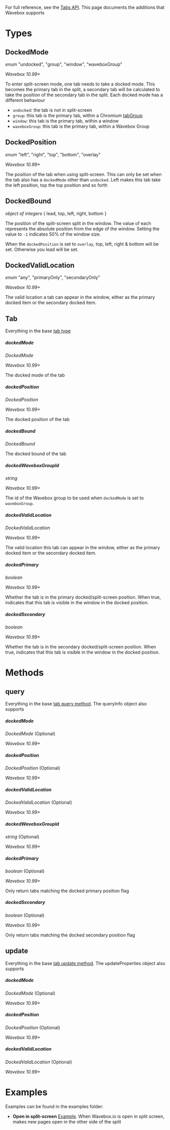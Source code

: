 For full reference, see the [Tabs API](https://developer.chrome.com/docs/extensions/reference/tabs/). This page documents the additions that Wavebox supports

# Types

## DockedMode

_enum_ "undocked", "group", "window", "waveboxGroup"

_Wavebox 10.99+_

To enter split-screen mode, one tab needs to take a docked mode. This becomes the primary tab in the split,
a secondary tab will be calculated to take the position of the secondary tab in the split. Each docked mode
has a different behaviour

* `undocked`: the tab is not in split-screen
* `group`: this tab is the primary tab, within a Chromium [tabGroup](https://developer.chrome.com/docs/extensions/reference/tabGroups/)
* `window`: this tab is the primary tab, within a window
* `waveboxGroup`: this tab is the primary tab, within a Wavebox Group

## DockedPosition

_enum_ "left", "right", "top", "bottom", "overlay"

_Wavebox 10.99+_

The position of the tab when using split-screen. This can only be set when the tab also has a `dockedMode` other than `undocked`. Left makes this tab take the left position, top the top position and so forth

## DockedBound

_object of integers_ { lead, top, left, right, bottom }

The position of the split-screen split in the window. The value of each represents the absolute position from the edge of the window. Setting the value to `-1` indicates 50% of the window size.

When the `dockedPosition` is set to `overlay`, top, left, right & bottom will be set. Otherwise you lead will be set.

## DockedValidLocation

_enum_ "any", "primaryOnly", "secondaryOnly"

_Wavebox 10.99+_

The valid location a tab can appear in the window, either as the primary docked item or the secondary docked item.

## Tab

Everything in the base [tab type](https://developer.chrome.com/docs/extensions/reference/tabs/#type-Tab)

##### dockedMode

_DockedMode_

_Wavebox 10.99+_

The docked mode of the tab

##### dockedPosition

_DockedPosition_

_Wavebox 10.99+_

The docked position of the tab

##### dockedBound

_DockedBound_

The docked bound of the tab

##### dockedWaveboxGroupId

_string_

_Wavebox 10.99+_

The id of the Wavebox group to be used when `dockedMode` is set to `waveboxGroup`.

##### dockedValidLocation

_DockedValidLocation_

_Wavebox 10.99+_

The valid location this tab can appear in the window, either as the primary docked item or the secondary docked item.

##### dockedPrimary

_boolean_

_Wavebox 10.99+_

Whether the tab is in the primary docked/split-screen position. When true, indicates that this tab is visible in the window in the docked position.

##### dockedSecondary

_boolean_

_Wavebox 10.99+_

Whether the tab is in the secondary docked/split-screen position. When true, indicates that this tab is visible in the window in the docked position.

# Methods

## query

Everything in the base [tab query method](https://developer.chrome.com/docs/extensions/reference/tabs/#method-query). The queryInfo object also supports

##### dockedMode

_DockedMode_ (Optional)

_Wavebox 10.99+_

##### dockedPosition

_DockedPosition_ (Optional)

_Wavebox 10.99+_

##### dockedValidLocation

_DockedValidLocation_ (Optional)

_Wavebox 10.99+_

##### dockedWaveboxGroupId

_string_ (Optional)

_Wavebox 10.99+_

##### dockedPrimary

_boolean_ (Optional)

_Wavebox 10.99+_

Only return tabs matching the docked primary position flag

##### dockedSecondary

_boolean_ (Optional)

_Wavebox 10.99+_

Only return tabs matching the docked secondary position flag

## update

Everything in the base [tab update method](https://developer.chrome.com/docs/extensions/reference/tabs/#method-update). The updateProperties object also supports

##### dockedMode

_DockedMode_ (Optional)

_Wavebox 10.99+_

##### dockedPosition

_DockedPosition_ (Optional)

_Wavebox 10.99+_

##### dockedValidLocation

_DockedValidLocation_ (Optional)

_Wavebox 10.99+_

# Examples

Examples can be found in the examples folder:

* **Open in split-screen** [Example](examples/open_in_split_screen). When Wavebox.io is open in split screen, makes new pages open in the other side of the split
